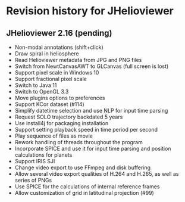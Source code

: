 
# Revision history for JHelioviewer

## JHelioviewer 2.16 (pending)

- Non-modal annotations (shift+click)
- Draw spiral in heliosphere
- Read Helioviewer metadata from JPG and PNG files
- Switch from NewtCanvasAWT to GLCanvas (full screen is lost)
- Support pixel scale in Windows 10
- Support fractional pixel scale
- Switch to Java 11
- Switch to OpenGL 3.3
- Move plugins options to preferences
- Support KCor dataset (#114)
- Simplify datetime selection and use NLP for input time parsing
- Request SOLO trajectory backdated 5 years
- Use install4j for packaging installation
- Support setting playback speed in time period per second
- Play sequence of files as movie
- Rework handling of threads throughout the program
- Incorporate SPICE and use it for input time parsing and position calculations for planets
- Support IRIS SJI
- Change video export to use FFmpeg and disk buffering
- Allow several video export qualities of H.264 and H.265, as well as series of PNGs
- Use SPICE for the calculations of internal reference frames
- Allow customization of grid in latitudinal projection (#99)
